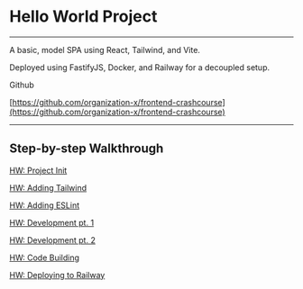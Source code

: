 # Hello World Project

---

A basic, model SPA using React, Tailwind, and Vite.

Deployed using FastifyJS, Docker, and Railway for a decoupled setup.

Github

[https://github.com/organization-x/frontend-crashcourse](https://github.com/organization-x/frontend-crashcourse)

---

## Step-by-step Walkthrough

[HW: Project Init](Hello%20World%20Project%205afa3b4b87ad4a0d91bb25d7c264be8a/HW%20Project%20Init%20f1a36f72c79a496485c8c4f1fc0ea508.md)

[HW: Adding Tailwind](Hello%20World%20Project%205afa3b4b87ad4a0d91bb25d7c264be8a/HW%20Adding%20Tailwind%20e9620f1d7c0e42ec8e17756a4f1f6d5c.md)

[HW: Adding ESLint](Hello%20World%20Project%205afa3b4b87ad4a0d91bb25d7c264be8a/HW%20Adding%20ESLint%20f43800236d794c108cbe8507b3b482bd.md)

[HW: Development pt. 1](Hello%20World%20Project%205afa3b4b87ad4a0d91bb25d7c264be8a/HW%20Development%20pt%201%202afc11f4a984473ab49d030d85656d33.md)

[HW: Development pt. 2](Hello%20World%20Project%205afa3b4b87ad4a0d91bb25d7c264be8a/HW%20Development%20pt%202%20ce94cc0df03a4f4f91a1f9033434c9e4.md)

[HW: Code Building](Hello%20World%20Project%205afa3b4b87ad4a0d91bb25d7c264be8a/HW%20Code%20Building%2059e2d40f915445d28a2a424a0715615d.md)

[HW: Deploying to Railway](Hello%20World%20Project%205afa3b4b87ad4a0d91bb25d7c264be8a/HW%20Deploying%20to%20Railway%20c1465c9d0b0540fd8a65df1b5951a7b3.md)